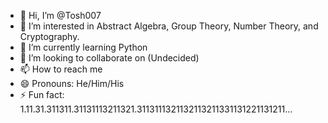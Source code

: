 - 👋 Hi, I’m @Tosh007
- 👀 I’m interested in Abstract Algebra, Group Theory, Number Theory, and Cryptography.
- 🌱 I’m currently learning Python
- 💞️ I’m looking to collaborate on (Undecided)
- 📫 How to reach me 
- 😄 Pronouns: He/Him/His
- ⚡ Fun fact: 1.11.31.311311.31131113211321.3113111321132113211331131221131211...

<!---
Tosh007/Tosh007 is a ✨ special ✨ repository because its `README.md` (this file) appears on your GitHub profile.
You can click the Preview link to take a look at your changes.
--->

